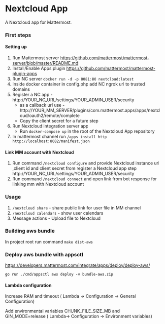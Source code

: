 # Nextcloud App

A Nextcloud app for Mattermost.

### First steps

#### Setting up
1. Run Mattermost server https://github.com/mattermost/mattermost-server/blob/master/README.md
2. Install/Enable Apps plugin  https://github.com/mattermost/mattermost-plugin-apps
3. Run NC server `docker run -d -p 8081:80 nextcloud:latest`
4. Inside docker container in config.php add NC ngrok url to trusted domains
5. Register a NC app - http://YOUR_NC_URL/settings/YOUR_ADMIN_USER/security
    * as a callback url use - http://YOUR_MM_SERVER/plugins/com.mattermost.apps/apps/nextcloud/oauth2/remote/complete
    * Copy the client secret for a future step
6. Run Nextcloud integration server app
    * Run `docker-compose up` in the root of the Nextcloud App repository
7. In mattermost channel run `/apps install http http://localhost:8082/manifest.json`

#### Link MM account with Nextcloud

1. Run command `/nextcloud configure` and provide Nextcloud instance url ,client id and client secret from register a Nextcloud app step http://YOUR_NC_URL/settings/YOUR_ADMIN_USER/security
2. Run command `/nextcloud connect` and open link from bot response for linking mm with Nextcloud account

### Usage

1. `/nextcloud share` - share public link for user file in MM channel
2. `/nextcloud calendars` -  show user calendars
3. Message actions - Upload file to Nextcloud


### Building aws bundle

In project root run command  `make dist-aws`

### Deploy aws bundle with appsctl
https://developers.mattermost.com/integrate/apps/deploy/deploy-aws/

`go run ./cmd/appsctl aws deploy -v bundle-aws.zip`

#### Lambda configuration

Increase RAM and timeout ( Lambda -> Configuration -> General Configuration)

Add environmental variables CHUNK_FILE_SIZE_MB and GIN_MODE=release ( Lambda-> Configuration -> Environment variables)
